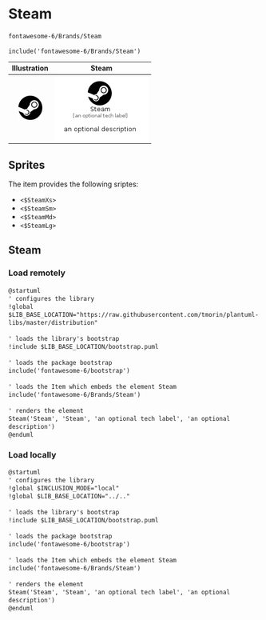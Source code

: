 # Steam


```text
fontawesome-6/Brands/Steam
```

```text
include('fontawesome-6/Brands/Steam')
```



| Illustration | Steam |
| :---: | :---: |
| ![illustration for Illustration](../../fontawesome-6/Brands/Steam.png) | ![illustration for Steam](../../fontawesome-6/Brands/Steam.Local.png) |



## Sprites
The item provides the following sriptes:

- `<$SteamXs>`
- `<$SteamSm>`
- `<$SteamMd>`
- `<$SteamLg>`





## Steam

### Load remotely
```plantuml
@startuml
' configures the library
!global $LIB_BASE_LOCATION="https://raw.githubusercontent.com/tmorin/plantuml-libs/master/distribution"

' loads the library's bootstrap
!include $LIB_BASE_LOCATION/bootstrap.puml

' loads the package bootstrap
include('fontawesome-6/bootstrap')

' loads the Item which embeds the element Steam
include('fontawesome-6/Brands/Steam')

' renders the element
Steam('Steam', 'Steam', 'an optional tech label', 'an optional description')
@enduml
```

### Load locally
```plantuml
@startuml
' configures the library
!global $INCLUSION_MODE="local"
!global $LIB_BASE_LOCATION="../.."

' loads the library's bootstrap
!include $LIB_BASE_LOCATION/bootstrap.puml

' loads the package bootstrap
include('fontawesome-6/bootstrap')

' loads the Item which embeds the element Steam
include('fontawesome-6/Brands/Steam')

' renders the element
Steam('Steam', 'Steam', 'an optional tech label', 'an optional description')
@enduml
```

